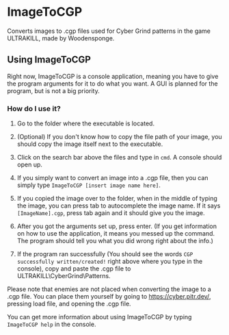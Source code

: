 # ImageToCGP
 Converts images to .cgp files used for Cyber Grind patterns in the game ULTRAKILL, made by Woodensponge.
 ## Using ImageToCGP
 Right now, ImageToCGP is a console application, meaning you have to give the program arguments for it to do what you want. A GUI is planned for the program, but is not a big priority.
 ### How do I use it?
 1. Go to the folder where the executable is located.
 
 1. (Optional) If you don't know how to copy the file path of your image, you should copy the image itself next to the executable.
 
 1. Click on the search bar above the files and type in `cmd`. A console should open up.
 
 1. If you simply want to convert an image into a .cgp file, then you can simply type `ImageToCGP [insert image name here]`.
 
 1. If you copied the image over to the folder, when in the middle of typing the image, you can press tab to autocomplete the image name. If it says `[ImageName].cgp`, press tab again and it should give you the image.
 
 1. After you got the arguments set up, press enter.
 (If you get information on how to use the application, it means you messed up the command. The program should tell you what you did wrong right about the info.)
 
 1. If the program ran successfully (You should see the words `CGP successfully written/created!` right above where you type in the console), copy and paste the .cgp file to ULTRAKILL\CyberGrind\Patterns\.
 
 Please note that enemies are not placed when converting the image to a .cgp file. You can place them yourself by going to https://cyber.pitr.dev/, pressing load file, and opening the .cgp file.
 
 You can get more information about using ImageToCGP by typing `ImageToCGP help` in the console.
